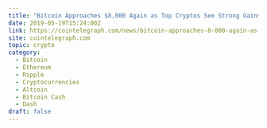 ```yaml
---
title: "Bitcoin Approaches $8,000 Again as Top Cryptos See Strong Gains"
date: 2019-05-19T15:24:00Z
link: https://cointelegraph.com/news/bitcoin-approaches-8-000-again-as-top-cryptos-see-strong-gains?utm_medium=RSS&utm_source=hune
site: cointelegraph.com
topic: crypto
category:
  - Bitcoin
  - Ethereum
  - Ripple
  - Cryptocurrencies
  - Altcoin
  - Bitcoin Cash
  - Dash
draft: false
---
```


